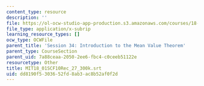 ```yaml
---
content_type: resource
description: ''
file: https://ol-ocw-studio-app-production.s3.amazonaws.com/courses/18-01sc-single-variable-calculus-fall-2010/dd8190f5303652fd8ab3ac8b52af0f2d_MIT18_01SCF10Rec_27_300k.vtt
file_type: application/x-subrip
learning_resource_types: []
ocw_type: OCWFile
parent_title: 'Session 34: Introduction to the Mean Value Theorem'
parent_type: CourseSection
parent_uid: 7a88ceaa-2050-2ee6-fbc4-c0ceeb51122e
resourcetype: Other
title: MIT18_01SCF10Rec_27_300k.srt
uid: dd8190f5-3036-52fd-8ab3-ac8b52af0f2d
---
```

